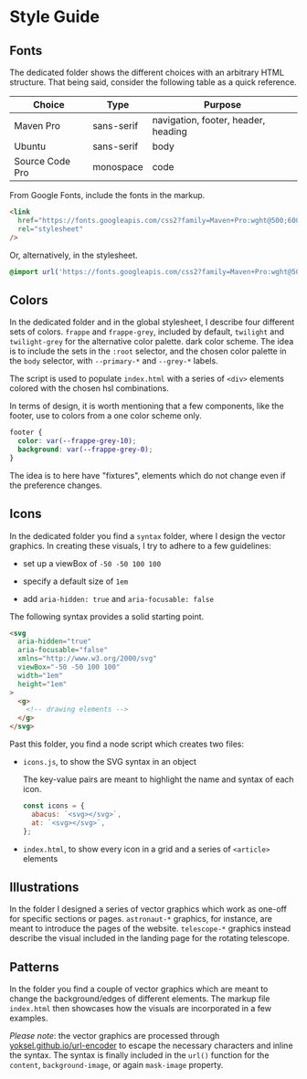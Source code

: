 # Style Guide

## Fonts

The dedicated folder shows the different choices with an arbitrary HTML structure. That being said, consider the following table as a quick reference.

| Choice          | Type       | Purpose                             |
| --------------- | ---------- | ----------------------------------- |
| Maven Pro       | sans-serif | navigation, footer, header, heading |
| Ubuntu          | sans-serif | body                                |
| Source Code Pro | monospace  | code                                |

From Google Fonts, include the fonts in the markup.

```html
<link
  href="https://fonts.googleapis.com/css2?family=Maven+Pro:wght@500;600;700&family=Source+Code+Pro&family=Ubuntu:ital,wght@0,400;0,700;1,400;1,700&display=swap"
  rel="stylesheet"
/>
```

Or, alternatively, in the stylesheet.

```css
@import url('https://fonts.googleapis.com/css2?family=Maven+Pro:wght@500;600;700&family=Source+Code+Pro&family=Ubuntu:ital,wght@0,400;0,700;1,400;1,700&display=swap');
```

## Colors

In the dedicated folder and in the global stylesheet, I describe four different sets of colors. `frappe` and `frappe-grey`, included by default, `twilight` and `twilight-grey` for the alternative color palette. dark color scheme. The idea is to include the sets in the `:root` selector, and the chosen color palette in the `body` selector, with `--primary-*` and `--grey-*` labels.

The script is used to populate `index.html` with a series of `<div>` elements colored with the chosen hsl combinations.

In terms of design, it is worth mentioning that a few components, like the footer, use to colors from a one color scheme only.

```css
footer {
  color: var(--frappe-grey-10);
  background: var(--frappe-grey-0);
}
```

The idea is to here have "fixtures", elements which do not change even if the preference changes.

## Icons

In the dedicated folder you find a `syntax` folder, where I design the vector graphics. In creating these visuals, I try to adhere to a few guidelines:

- set up a viewBox of `-50 -50 100 100`

- specify a default size of `1em`

- add `aria-hidden: true` and `aria-focusable: false`

The following syntax provides a solid starting point.

```html
<svg
  aria-hidden="true"
  aria-focusable="false"
  xmlns="http://www.w3.org/2000/svg"
  viewBox="-50 -50 100 100"
  width="1em"
  height="1em"
>
  <g>
    <!-- drawing elements -->
  </g>
</svg>
```

Past this folder, you find a node script which creates two files:

- `icons.js`, to show the SVG syntax in an object

  The key-value pairs are meant to highlight the name and syntax of each icon.

  ```js
  const icons = {
    abacus: `<svg></svg>`,
    at: `<svg></svg>`,
  };
  ```

- `index.html`, to show every icon in a grid and a series of `<article>` elements

## Illustrations

In the folder I designed a series of vector graphics which work as one-off for specific sections or pages. `astronaut-*` graphics, for instance, are meant to introduce the pages of the website. `telescope-*` graphics instead describe the visual included in the landing page for the rotating telescope.

## Patterns

In the folder you find a couple of vector graphics which are meant to change the background/edges of different elements. The markup file `index.html` then showcases how the visuals are incorporated in a few examples.

_Please note_: the vector graphics are processed through [yoksel.github.io/url-encoder](http://yoksel.github.io/url-encoder/) to escape the necessary characters and inline the syntax. The syntax is finally included in the `url()` function for the `content`, `background-image`, or again `mask-image` property.
